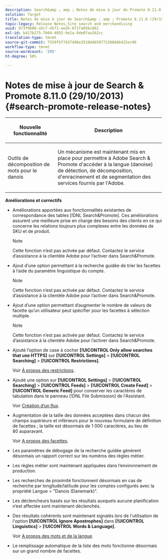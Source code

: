 ```yaml
---
description: Search&amp ; amp ; Notes de mise à jour de Promote 8.11.0.
solution: Target
title: Notes de mise à jour de Search&amp ; amp ; Promote 8.11.0 (29/10/2013)
topic-legacy: Release Notes,Site search and merchandising
uuid: 973f9608-a5c7-4571-ae2b-6f1fa05bc862
exl-id: b417b275-7b04-4855-9e2a-9de0faa262cc
translation-type: tm+mt
source-git-commit: 7559f5f7437d46e3510d4659772308666425ec96
workflow-type: tm+mt
source-wordcount: '295'
ht-degree: 58%

---
```


# Notes de mise à jour de Search &amp; Promote 8.11.0 (29/10/2013){#search-promote-release-notes}

<table> 
 <thead> 
  <tr> 
   <th colname="col1" class="entry"> <p>Nouvelle fonctionnalité </p> </th> 
   <th colname="col2" class="entry"> <p>Description </p> </th> 
  </tr> 
 </thead>
 <tbody> 
  <tr> 
   <td colname="col1"> <p> Outils de décomposition de mots pour le danois </p> </td> 
   <td colname="col2"> <p> Un mécanisme est maintenant mis en place pour permettre à <span class="keyword"> Adobe Search &amp; Promote</span> d'accéder à la langue (danoise) de détection, de décomposition, d'enracinement et de segmentation des services fournis par l'Adobe. </p> </td> 
  </tr> 
 </tbody> 
</table>

**Améliorations et correctifs**

* Améliorations apportées aux fonctionnalités existantes de correspondance des tables [!DNL Search&Promote]. Ces améliorations assurent une meilleure prise en charge des besoins des clients en ce qui concerne les relations toujours plus complexes entre les données de SKU et de produit.

   >[!NOTE]
   >
   >Cette fonction n’est pas activée par défaut. Contactez le service d’assistance à la clientèle Adobe pour l’activer dans Search&amp;Promote.

* Ajout d’une option permettant à la recherche guidée de trier les facettes à l’aide du paramètre linguistique du compte.

   >[!NOTE]
   Cette fonction n’est pas activée par défaut. Contactez le service d’assistance à la clientèle Adobe pour l’activer dans Search&amp;Promote.

* Ajout d’une option permettant d’augmenter le nombre de valeurs de facette qu’un utilisateur peut spécifier pour les facettes à sélection multiple.

   >[!NOTE]
   Cette fonction n’est pas activée par défaut. Contactez le service d’assistance à la clientèle Adobe pour l’activer dans Search&amp;Promote.

* Ajouté l’option de case à cocher **[!UICONTROL Only allow searches that use HTTPS]** sur **[!UICONTROL Settings]** > **[!UICONTROL Searching]** > **[!UICONTROL Restrictions]**.

   Voir [À propos des restrictions](../c-about-settings-menu/c-about-searching-menu.md#concept_B5B527E04EBF4E9AB5956EEF881DDBF1).

* Ajouté une option sur **[!UICONTROL Settings]** > **[!UICONTROL Searching]** > **[!UICONTROL Feeds]** > **[!UICONTROL Create Feed]** > **[!UICONTROL Generic Feed]** pour conserver les caractères de tabulation dans le panneau [!DNL File Submission] de l&#39;Assistant.

   Voir [Création d’un flux](../c-about-settings-menu/c-about-searching-menu.md#task_63179C1FC359497483CD6CE13FD1C250).

* Augmentation de la taille des données acceptées dans chacun des champs supérieurs et inférieurs pour le nouveau formulaire de définition de facettes ; la taille est désormais de 1 000 caractères, au lieu de 80 auparavant.

   Voir [A propos des facettes](../c-about-design-menu/c-about-facets.md#concept_FA912B3B41EE493DB2F492D188457FF5).

* Les paramètres de débogage de la recherche guidée génèrent désormais un rapport correct sur les numéros des règles métier.
* Les règles métier sont maintenant appliquées dans l’environnement de production.
* Les recherches de proximité fonctionnent désormais en cas de recherche par longitude/latitude pour les comptes configurés avec la propriété Langue = &quot;Danois (Danemark)&quot;.
* Les déclencheurs basés sur les résultats auxquels aucune planification n’est affectée sont maintenant déclenchés.
* Des résultats cohérents sont maintenant signalés lors de l&#39;utilisation de l&#39;option **[!UICONTROL Ignore Apostrophes]** dans **[!UICONTROL Linguistics]** > **[!UICONTROL Words & Language]**.

   Voir [A propos des mots et de la langue](../c-about-linguistics-menu/c-about-words-and-language.md#concept_CEB4B9576F3C4E2EB87B352EEC738D79).

* Le remplissage automatique de la liste des mots fonctionne désormais sur un grand nombre de facettes.
